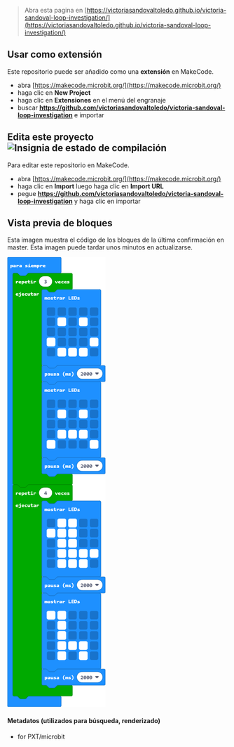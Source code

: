 
> Abra esta pagina en [https://victoriasandovaltoledo.github.io/victoria-sandoval-loop-investigation/](https://victoriasandovaltoledo.github.io/victoria-sandoval-loop-investigation/)

## Usar como extensión

Este repositorio puede ser añadido como una **extensión** en MakeCode.

* abra [https://makecode.microbit.org/](https://makecode.microbit.org/)
* haga clic en **New Project**
* haga clic en **Extensiones** en el menú del engranaje
* buscar **https://github.com/victoriasandovaltoledo/victoria-sandoval-loop-investigation** e importar

## Edita este proyecto ![Insignia de estado de compilación](https://github.com/victoriasandovaltoledo/victoria-sandoval-loop-investigation/workflows/MakeCode/badge.svg)

Para editar este repositorio en MakeCode.

* abra [https://makecode.microbit.org/](https://makecode.microbit.org/)
* haga clic en **Import** luego haga clic en **Import URL**
* pegue **https://github.com/victoriasandovaltoledo/victoria-sandoval-loop-investigation** y haga clic en importar

## Vista previa de bloques

Esta imagen muestra el código de los bloques de la última confirmación en master.
Esta imagen puede tardar unos minutos en actualizarse.

![Una vista renderizada de los bloques](https://github.com/victoriasandovaltoledo/victoria-sandoval-loop-investigation/raw/master/.github/makecode/blocks.png)

#### Metadatos (utilizados para búsqueda, renderizado)

* for PXT/microbit
<script src="https://makecode.com/gh-pages-embed.js"></script><script>makeCodeRender("{{ site.makecode.home_url }}", "{{ site.github.owner_name }}/{{ site.github.repository_name }}");</script>
